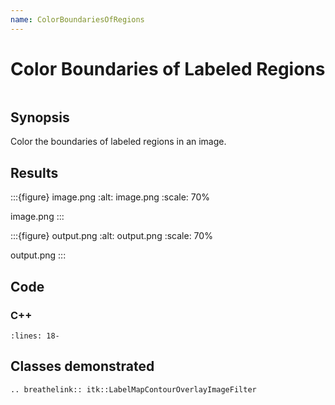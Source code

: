 ```yaml
---
name: ColorBoundariesOfRegions
---
```


# Color Boundaries of Labeled Regions

```{index} single: LabelMapContourOverlayImageFilter pair: color; boundary pair: color; regions
```

## Synopsis

Color the boundaries of labeled regions in an image.

## Results

:::{figure} image.png
:alt: image.png
:scale: 70%

image.png
:::

:::{figure} output.png
:alt: output.png
:scale: 70%

output.png
:::

## Code

### C++

```{literalinclude} Code.cxx
:lines: 18-
```

## Classes demonstrated

```{eval-rst}
.. breathelink:: itk::LabelMapContourOverlayImageFilter
```
